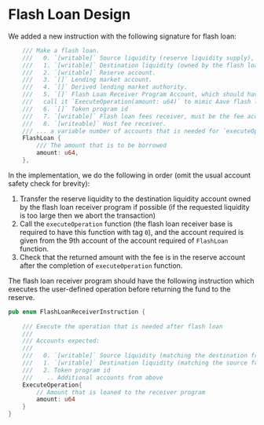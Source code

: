 # Flash Loan Design

We added a new instruction with the following signature for flash loan:
```rust
    /// Make a flash loan.
    ///   0. `[writable]` Source liquidity (reserve liquidity supply), minted by reserve liquidity mint
    ///   1. `[writable]` Destination liquidity (owned by the flash loan receiver program)
    ///   2. `[writable]` Reserve account.
    ///   3. `[]` Lending market account.
    ///   4. `[]` Derived lending market authority.
    ///   5. `[]` Flash Loan Receiver Program Account, which should have a function (which we will
    ///   call it `ExecuteOperation(amount: u64)` to mimic Aave flash loan) that has tag of 0.
    ///   6. `[]` Token program id
    ///   7. `[writable]` Flash loan fees receiver, must be the fee account specified at InitReserve.
    ///   8. `[writeable]` Host fee receiver.
    /// ... a variable number of accounts that is needed for `executeOperation(amount: u64)`.
    FlashLoan {
        /// The amount that is to be borrowed
        amount: u64,
    },
```
In the implementation, we do the following in order (omit the usual account safety check for brevity):
1. Transfer the reserve liquidity to the destination liquidity account owned by the flash loan receiver program if possible (if the requested liquidity is too large then we abort the transaction)
2. Call the `executeOperation` function (the flash loan receiver base is required to have this function with tag `0`), and the account required is given from the 9th account of the account required of `FlashLoan` function.
3. Check that the returned amount with the fee is in the reserve account after the completion of `executeOperation` function.

The flash loan receiver program should have the following instruction which executes the user-defined operation before returning the fund to the reserve.

```rust
pub enum FlashLoanReceiverInstruction {
	
    /// Execute the operation that is needed after flash loan
    ///
    /// Accounts expected:
    ///
    ///   0. `[writable]` Source liquidity (matching the destination from above)
    ///   1. `[writable]` Destination liquidity (matching the source from above)
    ///   2. Token program id
    ///    .. Additional accounts from above
	ExecuteOperation{
		// Amount that is loaned to the receiver program
        amount: u64
    }
}

```
